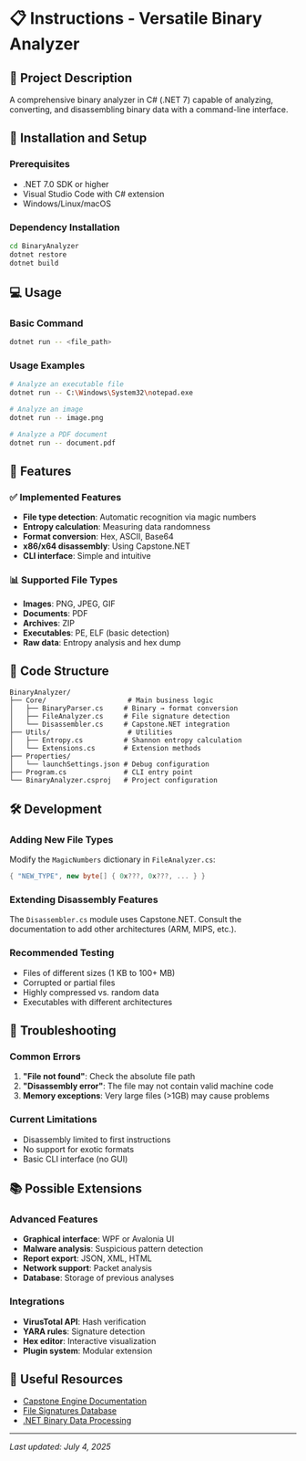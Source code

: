 # 📋 Instructions - Versatile Binary Analyzer

## 🎯 Project Description
A comprehensive binary analyzer in C# (.NET 7) capable of analyzing, converting, and disassembling binary data with a command-line interface.

## 🚀 Installation and Setup

### Prerequisites
- .NET 7.0 SDK or higher
- Visual Studio Code with C# extension
- Windows/Linux/macOS

### Dependency Installation
```bash
cd BinaryAnalyzer
dotnet restore
dotnet build
```

## 💻 Usage

### Basic Command
```bash
dotnet run -- <file_path>
```

### Usage Examples
```bash
# Analyze an executable file
dotnet run -- C:\Windows\System32\notepad.exe

# Analyze an image
dotnet run -- image.png

# Analyze a PDF document
dotnet run -- document.pdf
```

## 🔧 Features

### ✅ Implemented Features
- **File type detection**: Automatic recognition via magic numbers
- **Entropy calculation**: Measuring data randomness
- **Format conversion**: Hex, ASCII, Base64
- **x86/x64 disassembly**: Using Capstone.NET
- **CLI interface**: Simple and intuitive

### 📊 Supported File Types
- **Images**: PNG, JPEG, GIF
- **Documents**: PDF
- **Archives**: ZIP
- **Executables**: PE, ELF (basic detection)
- **Raw data**: Entropy analysis and hex dump

## 📁 Code Structure

```
BinaryAnalyzer/
├── Core/                    # Main business logic
│   ├── BinaryParser.cs     # Binary → format conversion
│   ├── FileAnalyzer.cs     # File signature detection
│   └── Disassembler.cs     # Capstone.NET integration
├── Utils/                   # Utilities
│   ├── Entropy.cs          # Shannon entropy calculation
│   └── Extensions.cs       # Extension methods
├── Properties/
│   └── launchSettings.json # Debug configuration
├── Program.cs              # CLI entry point
└── BinaryAnalyzer.csproj   # Project configuration
```

## 🛠️ Development

### Adding New File Types
Modify the `MagicNumbers` dictionary in `FileAnalyzer.cs`:
```csharp
{ "NEW_TYPE", new byte[] { 0x???, 0x???, ... } }
```

### Extending Disassembly Features
The `Disassembler.cs` module uses Capstone.NET. Consult the documentation to add other architectures (ARM, MIPS, etc.).

### Recommended Testing
- Files of different sizes (1 KB to 100+ MB)
- Corrupted or partial files
- Highly compressed vs. random data
- Executables with different architectures

## 🐛 Troubleshooting

### Common Errors
1. **"File not found"**: Check the absolute file path
2. **"Disassembly error"**: The file may not contain valid machine code
3. **Memory exceptions**: Very large files (>1GB) may cause problems

### Current Limitations
- Disassembly limited to first instructions
- No support for exotic formats
- Basic CLI interface (no GUI)

## 📚 Possible Extensions

### Advanced Features
- **Graphical interface**: WPF or Avalonia UI
- **Malware analysis**: Suspicious pattern detection
- **Report export**: JSON, XML, HTML
- **Network support**: Packet analysis
- **Database**: Storage of previous analyses

### Integrations
- **VirusTotal API**: Hash verification
- **YARA rules**: Signature detection
- **Hex editor**: Interactive visualization
- **Plugin system**: Modular extension

## 📖 Useful Resources
- [Capstone Engine Documentation](http://www.capstone-engine.org/)
- [File Signatures Database](https://www.filesignatures.net/)
- [.NET Binary Data Processing](https://docs.microsoft.com/en-us/dotnet/api/system.io.binaryreader)

---
*Last updated: July 4, 2025*
